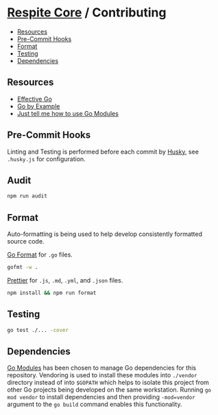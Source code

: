 # [Respite Core](./README.md) / Contributing

-   [Resources](#resources)
-   [Pre-Commit Hooks](#pre-commit-hooks)
-   [Format](#format)
-   [Testing](#testing)
-   [Dependencies](#dependencies)

## Resources

-   [Effective Go](https://golang.org/doc/effective_go.html)
-   [Go by Example](https://gobyexample.com/)
-   [Just tell me how to use Go Modules](https://www.kablamo.com.au/blog/2018/12/10/just-tell-me-how-to-use-go-modules)

## Pre-Commit Hooks

Linting and Testing is performed before each commit by [Husky](https://github.com/typicode/husky), see `.husky.js` for configuration.

## Audit

```bash
npm run audit
```

## Format

Auto-formatting is being used to help develop consistently formatted source code.

[Go Format](https://golang.org/cmd/gofmt/) for `.go` files.

```bash
gofmt -w .
```

[Prettier](https://github.com/prettier/prettier) for `.js`, `.md`, `.yml`, and `.json` files.

```bash
npm install && npm run format
```

## Testing

```bash
go test ./... -cover
```

## Dependencies

[Go Modules](https://github.com/golang/go/wiki/Modules) has been chosen to manage Go dependencies for this repository. Vendoring is used to install these modules into `./vendor` directory instead of into `$GOPATH` which helps to isolate this project from other Go projects being developed on the same workstation. Running `go mod vendor` to install dependencies and then providing `-mod=vendor` argument to the `go build` command enables this functionality.
